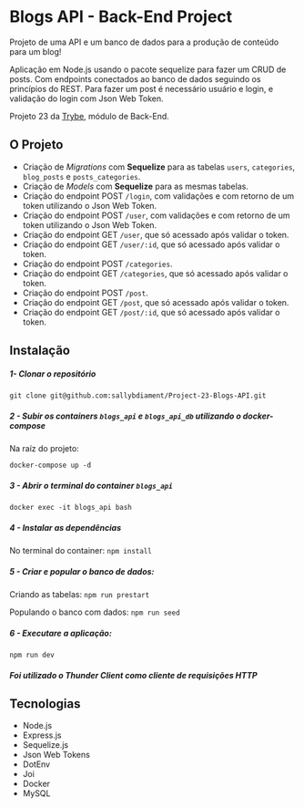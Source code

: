 # Blogs API - Back-End Project

Projeto de uma API e um banco de dados para a produção de conteúdo para um blog!

Aplicação em Node.js usando o pacote sequelize para fazer um CRUD de posts.
Com endpoints conectados ao banco de dados seguindo os princípios do REST.
Para fazer um post é necessário usuário e login, e validação do login com Json Web Token.

Projeto 23 da [Trybe](https://wwww.betrybe.com), módulo de Back-End.

## O Projeto

* Criação de *Migrations* com **Sequelize** para as tabelas `users`, `categories`, `blog_posts` e `posts_categories`.
* Criação de *Models* com **Sequelize** para as mesmas tabelas.
* Criação do endpoint POST `/login`, com validações e com retorno de um token utilizando o Json Web Token.
* Criação do endpoint POST `/user`, com validações e com retorno de um token utilizando o Json Web Token.
* Criação do endpoint GET `/user`, que só acessado após validar o token.
* Criação do endpoint GET `/user/:id`, que só acessado após validar o token.
* Criação do endpoint POST `/categories`.
* Criação do endpoint GET `/categories`, que só acessado após validar o token.
* Criação do endpoint POST `/post`.
* Criação do endpoint GET `/post`, que só acessado após validar o token.
* Criação do endpoint GET `/post/:id`, que só acessado após validar o token.

## Instalação 

##### 1- Clonar o repositório
```
git clone git@github.com:sallybdiament/Project-23-Blogs-API.git
```
##### 2 - Subir os containers `blogs_api` e `blogs_api_db` utilizando o docker-compose

Na raíz do projeto: 
``` 
docker-compose up -d 
```

##### 3 - Abrir o terminal do container `blogs_api`

```docker exec -it blogs_api bash```

##### 4 - Instalar as dependências

No terminal do container: ```npm install```

##### 5 - Criar e popular o banco de dados:

Criando as tabelas: ```npm run prestart```

Populando o banco com dados: ```npm run seed```

##### 6 - Executare a aplicação:

```npm run dev```

##### Foi utilizado o Thunder Client como cliente de requisições HTTP

## Tecnologias
- Node.js
- Express.js
- Sequelize.js
- Json Web Tokens
- DotEnv
- Joi
- Docker
- MySQL
